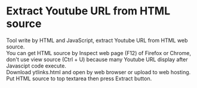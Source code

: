 # Extract Youtube URL from HTML source
Tool write by HTML and JavaScript, extract Youtube URL from HTML web source.<br>
You can get HTML source by Inspect web page (F12) of Firefox or Chrome, don't use view source (Ctrl + U) because many Youtube URL display after Javascipt code execute.<br>
Download ytlinks.html and open by web browser or upload to web hosting.<br>
Put HTML source to top textarea then press Extract button.<br>
